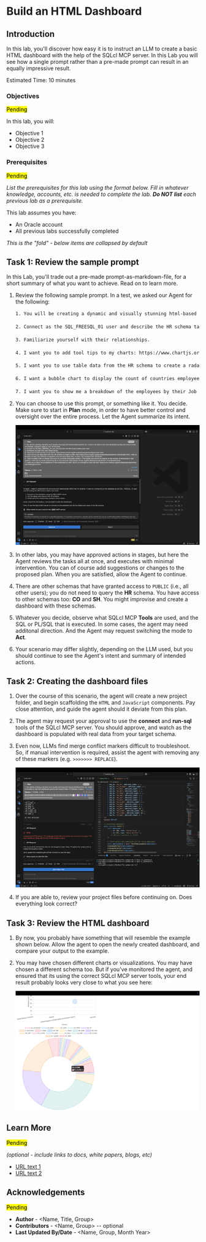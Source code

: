 # Build an HTML Dashboard

## Introduction

In this lab, you'll discover how easy it is to instruct an LLM to create a basic HTML dashboard with the help of the SQLcl MCP server. In this Lab you will see how a single prompt rather than a pre-made prompt can result in an equally impressive result.

Estimated Time: 10 minutes

### Objectives

<mark>Pending</mark>

In this lab, you will:
* Objective 1
* Objective 2
* Objective 3

### Prerequisites

<mark>Pending</mark>

*List the prerequisites for this lab using the format below. Fill in whatever knowledge, accounts, etc. is needed to complete the lab. **Do NOT list** each previous lab as a prerequisite.*

This lab assumes you have:
* An Oracle account
* All previous labs successfully completed

*This is the "fold" - below items are collapsed by default*

## Task 1: Review the sample prompt

In this Lab, you'll trade out a pre-made prompt-as-markdown-file, for a short summary of what you want to achieve. Read on to learn more.

1. Review the following sample prompt. In a test, we asked our Agent for the following: 

    ```txt
    1. You will be creating a dynamic and visually stunning html-based dashboard for me. I want to be able to view this dashboard quickly and close it when I'm finished. It doesn't need to "run" all the time.

    2. Connect as the SQL_FREESQL_01 user and describe the HR schema tables and views

    3. Familiarize yourself with their relationships.

    4. I want you to add tool tips to my charts: https://www.chartjs.org/docs/latest/samples/tooltip/content.html

    5. I want you to use table data from the HR schema to create a radar chart https://www.chartjs.org/docs/latest/samples/other-charts/radar.html. I want to be able to select two different employees from two drop down lists, so that I can compare their attributes.

    6. I want a bubble chart to display the count of countries employees reside in. The bubble size should be relative to the number of employees in that country. I want you to create something like in this example: https://www.chartjs.org/docs/latest/samples/other-charts/bubble.html

    7. I want you to show me a breakdown of the employees by their Job ID, on a doughnut chart like this: https://www.chartjs.org/docs/latest/samples/other-charts/doughnut.html
    ```

2. You can choose to use this prompt, or something like it. You decide. Make sure to start in **Plan** mode, in order to have better control and oversight over the entire process. Let the Agent summarize its intent. 

   ![1-entering-a-prompt-in-one-go](./images/lab-6/1-entering-a-prompt-in-one-go.png " ")

3. In other labs, you may have approved actions in stages, but here the Agent reviews the tasks all at once, and executes with minimal intervention. You can of course add suggestions or changes to the proposed plan. When you are satisfied, allow the Agent to continue.

    <!-- ![2-approving-the-agent-to-view-all-tables-in-hr](./images/lab-6/2-approving-the-agent-to-view-all-tables-in-hr.png " ") -->

4. There are other schemas that have granted access to `PUBLIC` (i.e., all other users); you do not need to query the **HR** schema. You have access to other schemas too: **CO** and **SH**. You might improvise and create a dashboard with these schemas. 

5. Whatever you decide, observe what SQLcl MCP **Tools** are used, and the SQL or PL/SQL that is executed. In some cases, the agent may need additonal direction. And the Agent may request switching the mode to **Act**. 

    <!-- ![3-results-of-the-agent-query-on-hr-schema](./images/lab-6/3-results-of-the-agent-query-on-hr-schema.png " ") -->

    <!-- ![4-asking-to-transition-to-act-with-a-reminder](./images/lab-6/4-asking-to-transition-to-act-with-a-reminder.png " ") -->

6. Your scenario may differ slightly, depending on the LLM used, but you should continue to see the Agent's intent and summary of intended actions.

    <!-- ![5-a-review-of-the-proposed-dashboard](./images/lab-6/5-a-review-of-the-proposed-dashboard.png " ") -->

## Task 2: Creating the dashboard files

1. Over the course of this scenario, the agent will create a new project folder, and begin scaffolding the `HTML` and `JavaScript` components. Pay close attention, and guide the agent should it deviate from this plan. 

    <!-- ![6-agent-creates-a-new-directory](./images/lab-6/6-agent-creates-a-new-directory.png " ") -->

    <!-- ![7-agent-creates-a-new-html-file](./images/lab-6/7-agent-creates-a-new-html-file.png " ") -->

    <!-- ![8-agent-creates-a-new-js-file](./images/lab-6/8-agent-creates-a-new-js-file.png " ") -->

2. The agent may request your approval to use the **connect** and **run-sql** tools of the SQLcl MCP server. You should approve, and watch as the dashboard is populated with real data from your target schema. 

    <!-- ![9-agent-using-sqlc-mcp-to-fetch-data](./images/lab-6/9-agent-using-sqlc-mcp-to-fetch-data.png " ") -->

3. Even now, LLMs find merge conflict markers difficult to troubleshoot. So, if manual intervention is required, assist the agent with removing any of these markers (e.g. `>>>>>>> REPLACE`). 

   ![11-troubleshooting-replace-markers](./images/lab-6/11-troubleshooting-replace-markers.png " ")

4. If you are able to, review your project files before continuing on. Does everything look correct? 

## Task 3: Review the HTML dashboard

1. By now, you probably have something that will resemble the example shown below. Allow the agent to open the newly created dashboard, and compare your output to the example. 
 
    <!-- ![10-opening-the-html-file](./images/lab-6/10-opening-the-html-file.png " ") -->

2. You may have chosen different charts or visualizations. You may have chosen a different schema too. But if you've monitored the agent, and ensured that its using the correct SQLcl MCP server tools, your end result probably looks very close to what you see here: 

   <!-- ![12-hr-dashboard-above-fold](./images/lab-6/12-hr-dashboard-above-fold.png " ") -->

   <!-- ![13-hr-dashboard-below-fold](./images/lab-6/13-hr-dashboard-below-fold.png " ") -->

   ![14-hr-dashboard-even-further-below-fold](./images/lab-6/14-hr-dashboard-even-further-below-fold.png " ")


## Learn More

<mark>Pending</mark>

*(optional - include links to docs, white papers, blogs, etc)*

* [URL text 1](http://docs.oracle.com)
* [URL text 2](http://docs.oracle.com)

## Acknowledgements

<mark>Pending</mark>

* **Author** - <Name, Title, Group>
* **Contributors** -  <Name, Group> -- optional
* **Last Updated By/Date** - <Name, Group, Month Year>
